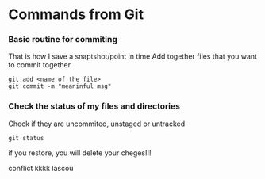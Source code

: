 # Commands from Git

### Basic routine for commiting

That is how I save a snaptshot/point in time
Add together files that you want to commit together.
```
git add <name of the file>
git commit -m "meaninful msg"
```

### Check the status of my files and directories

Check if they are uncommited, unstaged or untracked

`git status`

if you restore, you will delete your cheges!!!

conflict kkkk lascou
